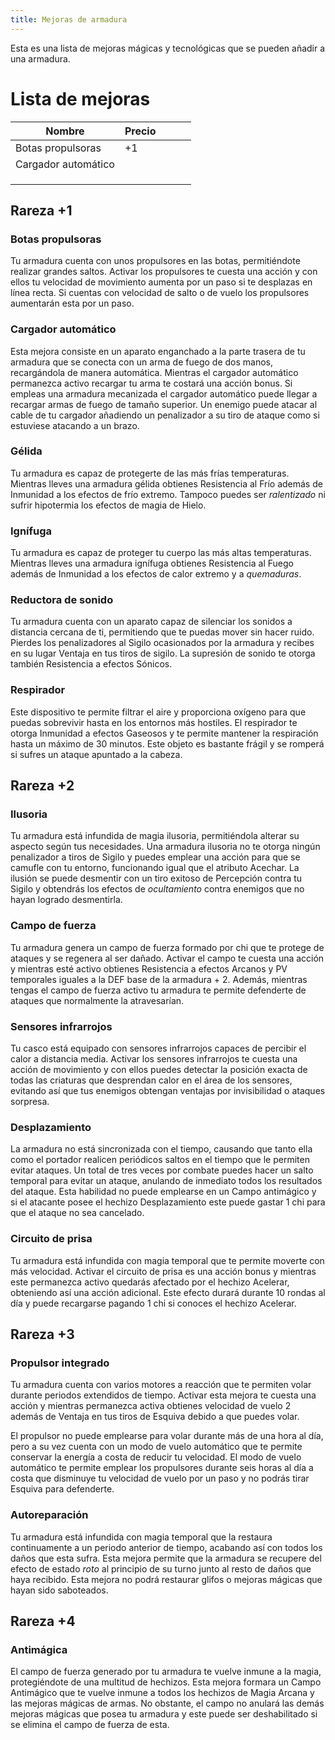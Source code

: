```yaml
---
title: Mejoras de armadura
---
```


Esta es una lista de mejoras mágicas y tecnológicas que se pueden añadir a una armadura. 

# Lista de mejoras

| **Nombre**          | **Precio** |      |      |      |
| ------------------- | ---------- | ---- | ---- | ---- |
| Botas propulsoras   | +1         |      |      |      |
| Cargador automático |            |      |      |      |
|                     |            |      |      |      |
|                     |            |      |      |      |
|                     |            |      |      |      |



## Rareza +1

### Botas propulsoras

Tu armadura cuenta con unos propulsores en las botas, permitiéndote realizar grandes saltos. Activar los propulsores te cuesta una acción y con ellos tu velocidad de movimiento aumenta por un paso si te desplazas en línea recta. Si cuentas con velocidad de salto o de vuelo los propulsores aumentarán esta por un paso.

### Cargador automático

Esta mejora consiste en un aparato enganchado a la parte trasera de tu armadura que se conecta con un arma de fuego de dos manos, recargándola de manera automática. Mientras el cargador automático permanezca activo recargar tu arma te costará una acción bonus. Si empleas una armadura mecanizada el cargador automático puede llegar a recargar armas de fuego de tamaño superior. Un enemigo puede atacar al cable de tu cargador añadiendo un penalizador a su tiro de ataque como si estuviese atacando a un brazo.

### Gélida

Tu armadura es capaz de protegerte de las más frías temperaturas. Mientras lleves una armadura gélida obtienes Resistencia al Frío además de Inmunidad a los efectos de frío extremo. Tampoco puedes ser *ralentizado* ni sufrir hipotermia los efectos de magia de Hielo. 

### Ignífuga

Tu armadura es capaz de proteger tu cuerpo las más altas temperaturas. Mientras lleves una armadura ignífuga obtienes Resistencia al Fuego además de Inmunidad a los efectos de calor extremo y a *quemaduras*.

### Reductora de sonido

Tu armadura cuenta con un aparato capaz de silenciar los sonidos a distancia cercana de ti, permitiendo que te puedas mover sin hacer ruido. Pierdes los penalizadores al Sigilo ocasionados por la armadura y recibes en su lugar Ventaja en tus tiros de sigilo. La supresión de sonido te otorga también Resistencia a efectos Sónicos.

### Respirador

Este dispositivo te permite filtrar el aire y proporciona oxígeno para que puedas sobrevivir hasta en los entornos más hostiles. El respirador te otorga Inmunidad a efectos Gaseosos y te permite mantener la respiración hasta un máximo de 30 minutos. Este objeto es bastante frágil y se romperá si sufres un ataque apuntado a la cabeza.

## Rareza +2

### Ilusoria

Tu armadura está infundida de magia ilusoria, permitiéndola alterar su aspecto según tus necesidades. Una armadura ilusoria no te otorga ningún penalizador a tiros de Sigilo y puedes emplear una acción para que se camufle con tu entorno, funcionando igual que el atributo Acechar. La ilusión se puede desmentir con un tiro exitoso de Percepción contra tu Sigilo y obtendrás los efectos de *ocultamiento* contra enemigos que no hayan logrado desmentirla.

### Campo de fuerza

Tu armadura genera un campo de fuerza formado por chi que te protege de ataques y se regenera al ser dañado. Activar el campo te cuesta una acción y mientras esté activo obtienes Resistencia a efectos Arcanos y PV temporales iguales a la DEF base de la armadura + 2. Además, mientras tengas el campo de fuerza activo tu armadura te permite defenderte de ataques que normalmente la atravesarían.

### Sensores infrarrojos

Tu casco está equipado con sensores infrarrojos capaces de percibir el calor a distancia media. Activar los sensores infrarrojos te cuesta una acción de movimiento y con ellos puedes detectar la posición exacta de todas las criaturas que desprendan calor en el área de los sensores, evitando así que tus enemigos obtengan ventajas por invisibilidad o ataques sorpresa.

### Desplazamiento

La armadura no está sincronizada con el tiempo, causando que tanto ella como el portador realicen periódicos saltos en el tiempo que le permiten evitar ataques. Un total de tres veces por combate puedes hacer un salto temporal para evitar un ataque, anulando de inmediato todos los resultados del ataque. Esta habilidad no puede emplearse en un Campo antimágico y si el atacante posee el hechizo Desplazamiento este puede gastar 1 chi para que el ataque no sea cancelado. 

### Circuito de prisa

Tu armadura está infundida con magia temporal que te permite moverte con más velocidad. Activar el circuito de prisa es una acción bonus y mientras este permanezca activo quedarás afectado por el hechizo Acelerar, obteniendo así una acción adicional. Este efecto durará durante 10 rondas al día y puede recargarse pagando 1 chi si conoces el hechizo Acelerar.

## Rareza +3

### Propulsor integrado

Tu armadura cuenta con varios motores a reacción que te permiten volar durante periodos extendidos de tiempo. Activar esta mejora te cuesta una acción y mientras permanezca activa obtienes velocidad de vuelo 2 además de Ventaja en tus tiros de Esquiva debido a que puedes volar. 

El propulsor no puede emplearse para volar durante más de una hora al día, pero a su vez cuenta con un modo de vuelo automático que te permite conservar la energía a costa de reducir tu velocidad. El modo de vuelo automático te permite emplear los propulsores durante seis horas al día a costa que disminuye tu velocidad de vuelo por un paso y no podrás tirar Esquiva para defenderte. 

### Autoreparación

Tu armadura está infundida con magia temporal que la restaura continuamente a un periodo anterior de tiempo, acabando así con todos los daños que esta sufra. Esta mejora permite que la armadura se recupere del efecto de estado *roto* al principio de su turno junto al resto de daños que haya recibido. Esta mejora no podrá restaurar glifos o mejoras mágicas que hayan sido saboteados.

## Rareza +4

### Antimágica

El campo de fuerza generado por tu armadura te vuelve inmune a la magia, protegiéndote de una multitud de hechizos. Esta mejora formara un Campo Antimágico que te vuelve inmune a todos los hechizos de Magia Arcana y las mejoras mágicas de armas. No obstante, el campo no anulará las demás mejoras mágicas que posea tu armadura y este puede ser deshabilitado si se elimina el campo de fuerza de esta.
